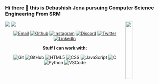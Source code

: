 ### Hi there 👋 this is Debashish Jena pursuing Computer Science Engineering From SRM
<img src="https://github-readme-stats.vercel.app/api?username=coder-ashish&&show_icons=true&title_color=2D93AD&icon_color=DBD56E&text_color=88AB75&bg_color=0a0c10" img align="left"> 
 <img src="https://github-readme-stats.vercel.app/api/top-langs/?username=coder-ashish&show_icons=true&title_color=2D93AD&icon_color=DBD56E&text_color=88AB75&bg_color=0a0c10">
 
<img src="https://c.tenor.com/fTsMb0emFWEAAAAi/together-we-can-protect-our-election-system-from-cyber-attack-vrl.gif" img align="right" width=22% height=22% >

<center>
 
[![Email](https://img.shields.io/badge/-EMAIL-719FB0?style=for-the-badge&logo=gmail&logoColor=white)](mailto:debashish8280@gmail.com?subject=[GitHub])
[![Github](https://img.shields.io/badge/github-689683.svg?style=for-the-badge&logo=github)](https://www.github.com/coder-ashish)
[![Instagram](https://img.shields.io/badge/instagram-d18eb3.svg?style=for-the-badge&logo=instagram&logoColor=white)](https://www.instagram.com/merciless_ashish)
[![Discord](https://img.shields.io/badge/discord-726A95.svg?style=for-the-badge&logo=discord&logoColor=white)](https://discord.com/channels/Merciless_Ashish#7660)
[![Twitter](https://img.shields.io/badge/twitter-689683.svg?style=for-the-badge&logo=twitter&logoColor=white)](https://twitter.com/Merciless_Ashis)
[![LinkedIn](https://img.shields.io/badge/-LINKEDIN-864879?style=for-the-badge&logo=linkedin&logoColor=white)](https://www.linkedin.com/in/debashish-jena-94647016b/)
 
**Stuff I can work with:**
 
![Git](https://img.shields.io/badge/-Git-000?&logo=git)
![GitHub](https://img.shields.io/badge/-GitHub-000000?&logo=github)
![HTML5](https://img.shields.io/badge/-HTML5-000?&logo=html5)
![CSS](https://img.shields.io/badge/-CSS-000?&logo=css3&logoColor=1572B6)
![JavaScript](https://img.shields.io/badge/-JavaScript-000000?&logo=javascript)
![C](https://img.shields.io/badge/-C-000000?style=flat&logo=C)
![Python](https://img.shields.io/badge/-Python-000000?style=flat&logo=python)
![VSCode](https://img.shields.io/badge/-VSCode-000?&logo=Visual%20Studio%20Code&logoColor=007ACC)

</center>
